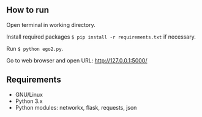 ## How to run

Open terminal in working directory.

Install required packages `$ pip install -r requirements.txt` if necessary.

Run `$ python ego2.py`.

Go to web browser and open URL: http://127.0.0.1:5000/

## Requirements

* GNU/Linux
* Python 3.x
* Python modules: networkx, flask, requests, json
